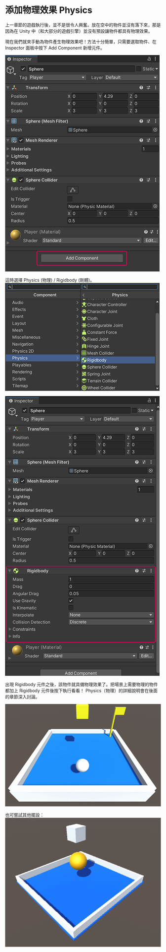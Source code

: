 # 添加物理效果 Physics

上一章節的遊戲執行後，並不是很令人興奮。放在空中的物件並沒有落下來，那是因為在 Unity 中（和大部分的遊戲引擎）並沒有預設讓物件都具有物理效果。

現在我們就來手動為物件產生物理效果吧！方法十分簡單，只需要選取物件、在 Inspector 面板中按下 Add Component 新增元件。

![add-component](./add-component.png)

這時選擇 Physics (物理) / Rigidbody (剛體)。
![physics-rigidbody](./physics-rigidbody.png)

![rigidbody](./rigidbody.png)

出現 Rigidbody 元件之後，該物件就具備物理效果了。把場景上需要物理的物件都加上 Rigidbody 元件後按下執行看看！ Physics（物理）的詳細說明會在後面的章節深入討論。

![play1](./play1.gif)

也可嘗試其他擺設：
![play2](./play2.gif)

<!-- 
```csharp
using System.Collections;
using System.Collections.Generic;
using UnityEngine;

public class Coin : GridObject
{
    public float Speed = 100;
    private float ry = 0;

    void Start()
    {

    }

    void Update()
    {
        // 持續旋轉
        ry += Speed * Time.deltaTime;
        transform.rotation = Quaternion.Euler(0, ry, 0);
    }

    private void OnTriggerEnter(Collider other)
    {
        // 碰撞到玩家，消失
        if (other.tag == "Player")
        {
            Destroy(gameObject);
        }
    }
}

``` -->